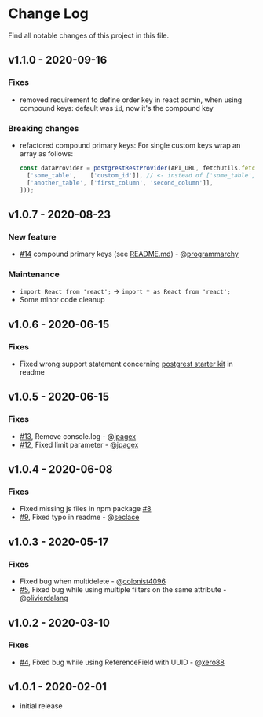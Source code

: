 # Change Log

Find all notable changes of this project in this file.

## v1.1.0 - 2020-09-16
### Fixes
- removed requirement to define order key in react admin, when using compound keys: default was `id`, now it's the compound key

### Breaking changes
- refactored compound primary keys:
  For single custom keys wrap an array as follows:
  ```jsx
  const dataProvider = postgrestRestProvider(API_URL, fetchUtils.fetchJson, 'eq', new Map([
    ['some_table',    ['custom_id']], // <- instead of ['some_table','custom_id']
    ['another_table', ['first_column', 'second_column']],
  ]));
  ```

## v1.0.7 - 2020-08-23
### New feature
- [#14](https://github.com/raphiniert-com/ra-data-postgrest/pull/14) compound primary keys (see [README.md](https://github.com/raphiniert-com/ra-data-postgrest/blob/master/README.md#compound-primary-keys)) - @[programmarchy](https://github.com/programmarchy)

### Maintenance
- `import React from 'react';` -> `import * as React from 'react';`
- Some minor code cleanup

## v1.0.6 - 2020-06-15
### Fixes
- Fixed wrong support statement concerning [postgrest starter kit](https://github.com/subzerocloud/postgrest-starter-kit) in readme

## v1.0.5 - 2020-06-15
### Fixes
- [#13](https://github.com/raphiniert-com/ra-data-postgrest/pull/13), Remove console.log - @[jpagex](https://github.com/jpagex)
- [#12](https://github.com/raphiniert-com/ra-data-postgrest/pull/12), Fixed limit parameter - @[jpagex](https://github.com/jpagex)

## v1.0.4 - 2020-06-08
### Fixes
- Fixed missing js files in npm package [#8](https://github.com/raphiniert-com/ra-data-postgrest/issues/8)
- [#9](https://github.com/raphiniert-com/ra-data-postgrest/pull/9), Fixed typo in readme - @[seclace](https://github.com/seclace)

## v1.0.3 - 2020-05-17
### Fixes
- Fixed bug when multidelete - @[colonist4096](https://github.com/colonist4096)
- [#5](https://github.com/raphiniert-com/ra-data-postgrest/pull/6), Fixed bug while using multiple filters on the same attribute - @[olivierdalang](https://github.com/olivierdalang)

## v1.0.2 - 2020-03-10
### Fixes
- [#4](https://github.com/raphiniert-com/ra-data-postgrest/pull/4), Fixed bug while using ReferenceField with UUID - @[xero88](https://github.com/xero88)

## v1.0.1 - 2020-02-01
- initial release
